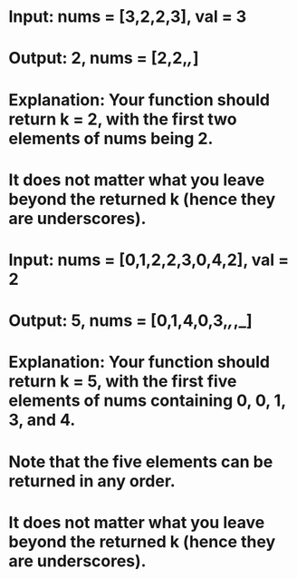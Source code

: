 # Input: nums = [3,2,2,3], val = 3
# Output: 2, nums = [2,2,_,_]
# Explanation: Your function should return k = 2, with the first two elements of nums being 2.
# It does not matter what you leave beyond the returned k (hence they are underscores).

# Input: nums = [0,1,2,2,3,0,4,2], val = 2
# Output: 5, nums = [0,1,4,0,3,_,_,_]
# Explanation: Your function should return k = 5, with the first five elements of nums containing 0, 0, 1, 3, and 4.
# Note that the five elements can be returned in any order.
# It does not matter what you leave beyond the returned k (hence they are underscores).
